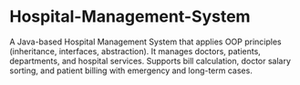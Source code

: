 # Hospital-Management-System
A Java-based Hospital Management System that applies OOP principles (inheritance, interfaces, abstraction). It manages doctors, patients, departments, and hospital services. Supports bill calculation, doctor salary sorting, and patient billing with emergency and long-term cases.
